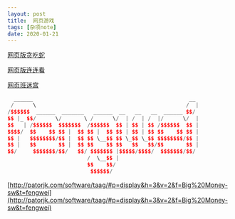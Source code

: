 ```yaml
---
layout: post
title:  网页游戏
tags: [杂项note]
date: 2020-01-21
---
```

[网页版贪吃蛇](http://slither.io)

[网页版连连看](https://lines.frvr.com/)

[网页班迷宫](http://www.mazegenerator.net)

```cpp
  ______                                                 __ 
 /      \                                               /  |
/$$$$$$  ______  _______   ______  __   __   __  ______ $$/ 
$$ |_ $$/      \/       \ /      \/  | /  | /  |/      \/  |
$$   | /$$$$$$  $$$$$$$  /$$$$$$  $$ | $$ | $$ /$$$$$$  $$ |
$$$$/  $$    $$ $$ |  $$ $$ |  $$ $$ | $$ | $$ $$    $$ $$ |
$$ |   $$$$$$$$/$$ |  $$ $$ \__$$ $$ \_$$ \_$$ $$$$$$$$/$$ |
$$ |   $$       $$ |  $$ $$    $$ $$   $$   $$/$$       $$ |
$$/     $$$$$$$/$$/   $$/ $$$$$$$ |$$$$$/$$$$/  $$$$$$$/$$/ 
                         /  \__$$ |                         
                         $$    $$/                          
                          $$$$$$/                         
```

[http://patorjk.com/software/taag/#p=display&h=3&v=2&f=Big%20Money-sw&t=fengwei](http://patorjk.com/software/taag/#p=display&h=3&v=2&f=Big%20Money-sw&t=fengwei)